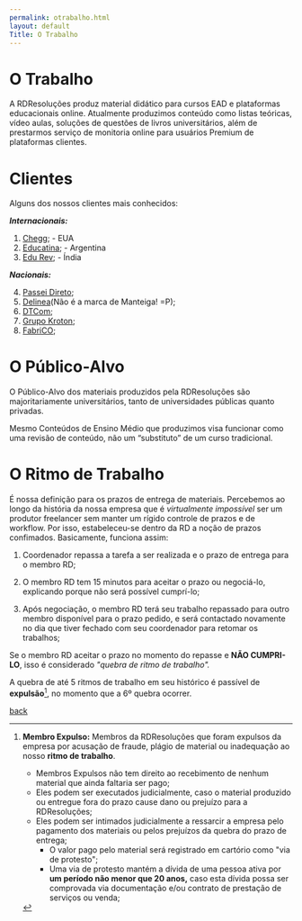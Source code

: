 ```yaml
---
permalink: otrabalho.html
layout: default
Title: O Trabalho
---
```


# O Trabalho

A RDResoluções produz material didático para cursos EAD e plataformas educacionais online.  Atualmente produzimos conteúdo como listas teóricas, vídeo aulas, soluções de questões de livros universitários, além de prestarmos serviço de monitoria online para usuários Premium de plataformas clientes. 

# Clientes

Alguns dos nossos clientes mais conhecidos:

***Internacionais:***
1. [Chegg](https://www.chegg.com/study); - EUA
2. [Educatina](https://www.educatina.com/); - Argentina
3. [Edu Rev](https://edurev.in/); - Índia

***Nacionais:***

4. [Passei Direto](https://www.passeidireto.com/);
5. [Delinea](http://www.delinea.com.br/)(Não é a marca de Manteiga! =P);
6. [DTCom](https://dtcom.com.br/);
7. [Grupo Kroton](http://www.kroton.com.br/);
8. [FabriCO](http://cursos.fabrico.com.br/);

# O Público-Alvo

O Público-Alvo dos materiais produzidos pela RDResoluções são majoritariamente universitários, tanto de universidades públicas quanto privadas.

Mesmo Conteúdos de Ensino Médio que produzimos visa funcionar como uma revisão de conteúdo, não um “substituto” de um curso tradicional.

# O Ritmo de Trabalho
É nossa definição para os prazos de entrega de materiais. Percebemos ao longo da história da nossa empresa que é *virtualmente impossível* ser um produtor freelancer sem manter um rígido controle de prazos e de workflow. Por isso, estabeleceu-se dentro da RD a noção de prazos confimados. Basicamente, funciona assim:

1. Coordenador repassa a tarefa a ser realizada e o prazo de entrega para o membro RD;

2. O membro RD tem 15 minutos para aceitar o prazo ou negociá-lo, explicando porque não será possível cumprí-lo;
3. Após negociação, o membro RD terá seu trabalho repassado para outro membro disponível para o prazo pedido, e será contactado novamente no dia que tiver fechado com seu coordenador para retomar os trabalhos;

Se o membro RD aceitar o prazo no momento do repasse e **NÃO CUMPRI-LO**, isso é considerado *"quebra de ritmo de trabalho".*

 A quebra de até 5 ritmos de trabalho em seu histórico é passível de **expulsão**[^exp], no momento que a 6º quebra ocorrer.


[^exp]: **Membro Expulso:** Membros da RDResoluções que foram expulsos da empresa por acusação de fraude, plágio de material ou inadequação ao nosso **ritmo de trabalho**.
	* Membros Expulsos não tem direito ao recebimento de nenhum material que  ainda faltaria ser pago;
	* Eles podem ser executados judicialmente, caso o material produzido ou entregue fora do prazo cause dano ou prejuízo para a RDResoluções;
	* Eles podem ser intimados judicialmente a ressarcir a empresa pelo pagamento dos materiais ou pelos prejuízos da quebra do prazo de entrega;
		* O valor pago pelo material será registrado em cartório como "via de protesto"; 
		* Uma via de protesto mantém a dívida de uma pessoa ativa por **um período não menor que 20 anos,** caso esta dívida possa ser comprovada via documentação e/ou contrato de prestação de serviços ou venda;
        
[back](./)
